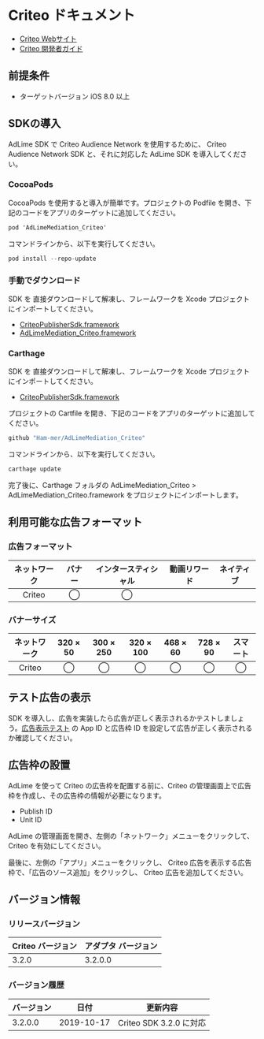 # Criteo ドキュメント
- [Criteo Webサイト](https://www.criteo.com)
- [Criteo 開発者ガイド](https://publisherdocs.criteotilt.com/sdk-ios/3.0/inhouseauction/)

## 前提条件
- ターゲットバージョン iOS 8.0 以上

## SDKの導入
AdLime SDK で Criteo Audience Network を使用するために、 Criteo Audience Network SDK と、それに対応した AdLime SDK を導入してください。

### CocoaPods
CocoaPods を使用すると導入が簡単です。プロジェクトの Podfile を開き、下記のコードをアプリのターゲットに追加してください。
```objectivec
pod 'AdLimeMediation_Criteo'
```

コマンドラインから、以下を実行してください。
```objectivec
pod install --repo-update
```

### 手動でダウンロード
SDK を 直接ダウンロードして解凍し、フレームワークを Xcode プロジェクトにインポートしてください。
- [CriteoPublisherSdk.framework](https://pubsdk-bin.criteo.com/publishersdk/ios/CriteoPublisherSdk_iOS_v3.2.0.Release.zip)
- [AdLimeMediation_Criteo.framework](https://github.com/Ham-mer/AdLime-iOS-Pub/raw/master/DownloadZip/AdLimeMediation_Criteo/3.2.0.0.zip)

### Carthage
SDK を 直接ダウンロードして解凍し、フレームワークを Xcode プロジェクトにインポートしてください。
- [CriteoPublisherSdk.framework](https://pubsdk-bin.criteo.com/publishersdk/ios/CriteoPublisherSdk_iOS_v3.2.0.Release.zip)

プロジェクトの Cartfile を開き、下記のコードをアプリのターゲットに追加してください。
```objectivec
github "Ham-mer/AdLimeMediation_Criteo"
```

コマンドラインから、以下を実行してください。
```objectivec
carthage update
```

完了後に、Carthage フォルダの AdLimeMediation_Criteo > AdLimeMediation_Criteo.framework をプロジェクトにインポートします。

## 利用可能な広告フォーマット

### 広告フォーマット
|ネットワーク  |バナー|インタースティシャル|動画リワード|ネイティブ|
|:----------:|:---:|:--------------:|:---------:|:----:|
|Criteo      |◯    | ◯              |           |     |

### バナーサイズ
|ネットワーク|320 × 50  |300 × 250   |320 × 100  |468 × 60  |728 × 90  |スマート   |
|:--------:|:------:|:--------:|:-------:|:------:|:------:|:-------:|
|Criteo    |◯       |  ◯       |   ◯     |  ◯     |    ◯   | ◯       |

## テスト広告の表示
SDK を導入し、広告を実装したら広告が正しく表示されるかテストしましょう。[広告表示テスト](./test.md#Criteo) の App ID と広告枠 ID を設定して広告が正しく表示されるか確認してください。

## 広告枠の設置
AdLime を使って Criteo の広告枠を配置する前に、Criteo の管理画面上で広告枠を作成し、その広告枠の情報が必要になります。
- Publish ID
- Unit ID

AdLime の管理画面を開き、左側の「ネットワーク」メニューをクリックして、 Criteo を有効にしてください。

最後に、左側の「アプリ」メニューをクリックし、 Criteo 広告を表示する広告枠で、「広告のソース追加」をクリックし、 Criteo 広告を追加してください。

## バージョン情報

### リリースバージョン
| Criteo バージョン | アダプタ バージョン |
|:----------------|:-----------------|
| 3.2.0           | 3.2.0.0         |

### バージョン履歴
| バージョン | 日付       | 更新内容                              |
|----------|------------|-----------------------------------|
| 3.2.0.0 | 2019-10-17  | Criteo SDK 3.2.0 に対応|